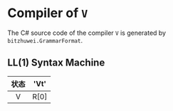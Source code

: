 # Compiler of `V`

The C# source code of the compiler `V` is generated by `bitzhuwei.GrammarFormat`.

## LL(1) Syntax Machine

| 状态 | \'Vt\' |
|:---:|:---:|
| V | R[0] |


